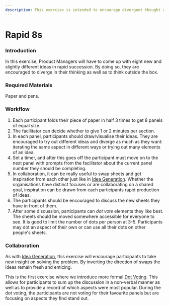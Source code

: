 ```yaml
---
description: This exercise is intended to encourage divergent thought about a problem.
---
```


# Rapid 8s

### Introduction

In this exercise, Product Managers will have to come up with eight new and slightly different ideas in rapid succession. By doing so, they are encouraged to diverge in their thinking as well as to think outside the box.

### Required Materials

Paper and pens.

### Workflow

1. Each participant folds their piece of paper in half 3 times to get 8 panels of equal size.
2. The facilitator can decide whether to give 1 or 2 minutes per section.
3. In each panel, participants should draw/visualise their ideas. They are encouraged to try out different ideas and diverge as much as they want: iterating the same aspect in different ways or trying out many elements of an idea.
4. Set a timer, and after this goes off the participant must move on to the next panel with prompts from the facilitator about the current panel number they should be completing.
5. In collaboration, it can be really useful to swap sheets and get inspiration from each other just like in [Idea Generation](idea-generation.md). Whether the organisations have distinct focuses or are collaborating on a shared goal, inspiration can be drawn from each participants rapid production of ideas.
6. The participants should be encouraged to discuss the new sheets they have in front of them.
7. After some discussion, participants can *dot vote* elements they like best. The sheets should be moved somewhere accessible for everyone to see. It is good to limit the number of dots per person at 3-5. Participants may dot an aspect of their own or can use all their dots on other people's sheets. 

### Collaboration

As with [Idea Generation](idea-generation.md), this exercise will encourage participants to take new insight on solving the problem. By inverting the direction of swaps the ideas remain fresh and enticing.

This is the first exercise where we introduce more formal [Dot Voting](dot-voting.md). This allows for participants to sum up the discussion in a non-verbal manner as well as to provide a record of which aspects were most popular. During the dot voting, the participants are not voting for their favourite panels but are focusing on aspects they find stand out.

